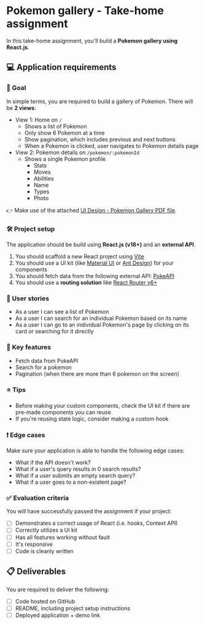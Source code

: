 # Pokemon gallery - Take-home assignment

In this take-home assignment, you'll build a **Pokemon gallery using React.js**.

## 💻 Application requirements

### 🎯 Goal

In simple terms, you are required to build a gallery of Pokemon. There will be **2 views**:

- View 1: Home on `/`
  - Shows a list of Pokemon
  - Only show 6 Pokemon at a time
  - Show pagination, which includes previous and next buttons
  - When a Pokemon is clicked, user navigates to Pokemon details page
- View 2: Pokemon details on `/pokemon/:pokemonId`
  - Shows a single Pokemon profile
    - Stats
    - Moves
    - Abilities
    - Name
    - Types
    - Photo

👉 Make use of the attached [UI Design - Pokemon Gallery PDF file](https://mega.nz/file/eD5BQAYR#SoSN3NKLRBoxjIS3HqRLD8T4LcEMBoUlBqSO8AdqMfQ).

### 🛠 Project setup

The application should be build using **React.js (v18+)** and an **external API**.

1. You should scaffold a new React project using [Vite](https://vitejs.dev/guide/#scaffolding-your-first-vite-project)
2. You should use a UI kit (like [Material UI](https://mui.com/) or [Ant Design](https://ant.design/)) for your components
3. You should fetch data from the following external API: [PokeAPI](https://pokeapi.co/)
4. You should use a **routing solution** like [React Router v6+](https://reactrouter.com/en/main)

### 📖 User stories

- As a user I can see a list of Pokemon
- As a user I can search for an individual Pokemon based on its name
- As a user I can go to an individual Pokemon's page by clicking on its card or searching for it directly

### 🔧 Key features

- Fetch data from PokeAPI
- Search for a pokemon
- Pagination (when there are more than 6 pokemon on the screen)

### ⭐️ Tips

- Before making your custom components, check the UI kit if there are pre-made components you can reuse
- If you're reusing state logic, consider making a custom hook

### ❗️ Edge cases

Make sure your application is able to handle the following edge cases:

- What if the API doesn't work?
- What if a user's query results in 0 search results?
- What if a user submits an empty search query?
- What if a user goes to a non-existent page?

### ✅ Evaluation criteria

You will have successfully passed the assignment if your project:

- [ ] Demonstrates a correct usage of React (i.e. hooks, Context API)
- [ ] Correctly utilizes a UI kit
- [ ] Has all features working without fault
- [ ] It's responsive
- [ ] Code is cleanly written

## 📋 Deliverables

You are required to deliver the following:

- [ ] Code hosted on GitHub
- [ ] README, including project setup instructions
- [ ] Deployed application + demo link